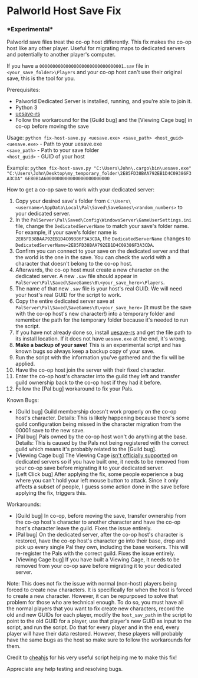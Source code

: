 # Palworld Host Save Fix

### **\*Experimental\***

Palworld save files treat the co-op host differently. This fix makes the co-op host like any other player. Useful for migrating maps to dedicated servers and potentially to another player's computer.

If you have a `00000000000000000000000000000001.sav` file in `<your_save_folder>\Players` and your co-op host can't use their original save, this is the tool for you.

Prerequisites:
- Palworld Dedicated Server is installed, running, and you're able to join it.
- Python 3
- [uesave-rs](https://github.com/trumank/uesave-rs)
- Follow the workaround for the \[Guild bug\] and the \[Viewing Cage bug\] in co-op before moving the save

Usage: `python fix-host-save.py <uesave.exe> <save_path> <host_guid>`    
`<uesave.exe>` - Path to your uesave.exe    
`<save_path>` - Path to your save folder    
`<host_guid>` - GUID of your host

Example: `python fix-host-save.py "C:\Users\John\.cargo\bin\uesave.exe" "C:\Users\John\Desktop\my_temporary_folder\2E85FD38BAA792EB1D4C09386F3A3CDA" 6E80B1A6000000000000000000000000`

How to get a co-op save to work with your dedicated server:
1. Copy your desired save's folder from `C:\Users\<username>\AppData\Local\Pal\Saved\SaveGames\<random_numbers>` to your dedicated server.
2. In the `PalServer\Pal\Saved\Config\WindowsServer\GameUserSettings.ini` file, change the `DedicatedServerName` to match your save's folder name. For example, if your save's folder name is `2E85FD38BAA792EB1D4C09386F3A3CDA`, the `DedicatedServerName` changes to `DedicatedServerName=2E85FD38BAA792EB1D4C09386F3A3CDA`.
3. Confirm you can connect to your save on the dedicated server and that the world is the one in the save. You can check the world with a character that doesn't belong to the co-op host.
4. Afterwards, the co-op host must create a new character on the dedicated server. A new `.sav` file should appear in `PalServer\Pal\Saved\SaveGames\0\<your_save_here>\Players`.
5. The name of that new `.sav` file is your host's real GUID. We will need your host's real GUID for the script to work.
6. Copy the entire dedicated server save at `PalServer\Pal\Saved\SaveGames\0\<your_save_here>` (it must be the save with the co-op host's new character!) into a temporary folder and remember the path for the temporary folder because it's needed to run the script.
7. If you have not already done so, install [uesave-rs](https://github.com/trumank/uesave-rs) and get the file path to its install location. If it does not have `uesave.exe` at the end, it's wrong.
8. **Make a backup of your save!** This is an experimental script and has known bugs so always keep a backup copy of your save.
9. Run the script with the information you've gathered and the fix will be applied.
10. Have the co-op host join the server with their fixed character.
11. Enter the co-op host's character into the guild they left and transfer guild ownership back to the co-op host if they had it before.
12. Follow the \[Pal bug\] workaround to fix your Pals.

Known Bugs:
- \[Guild bug\] Guild membership doesn't work properly on the co-op host's character. Details: This is likely happening because there's some guild configuration being missed in the character migration from the 00001 save to the new save.
- \[Pal bug\] Pals owned by the co-op host won't do anything at the base. Details: This is caused by the Pals not being registered with the correct guild which means it's probably related to the \[Guild bug\].
- \[Viewing Cage bug\] The Viewing Cage [isn't officially supported](https://tech.palworldgame.com/dedicated-server-guide#qa) on dedicated servers so if you have built one, it needs to be removed from your co-op save before migrating it to your dedicated server.
- \[Left Click bug\] After applying the fix, some people experience a bug where you can't hold your left mouse button to attack. Since it only affects a subset of people, I guess some action done in the save before applying the fix, triggers this.

Workarounds:
- \[Guild bug\] In co-op, before moving the save, transfer ownership from the co-op host's character to another character and have the co-op host's character leave the guild. Fixes the issue entirely.
- \[Pal bug\] On the dedicated server, after the co-op host's character is restored, have the co-op host's character go into their base, drop and pick up every single Pal they own, including the base workers. This will re-register the Pals with the correct guild. Fixes the issue entirely.
- \[Viewing Cage bug\] If you have built a Viewing Cage, it needs to be removed from your co-op save before migrating it to your dedicated server.

Note: This does not fix the issue with normal (non-host) players being forced to create new characters. It is specifically for when the host is forced to create a new character. However, it can be repurposed to solve that problem for those who are technical enough. To do so, you must have all the normal players that you want to fix create new characters, record the old and new GUIDs for each player, modify the `host_sav_path` in the script to point to the old GUID for a player, use that player's new GUID as input to the script, and run the script. Do that for every player and in the end, every player will have their data restored. However, these players will probably have the same bugs as the host so make sure to follow the workarounds for them.

Credit to [cheahjs](https://gist.github.com/cheahjs/300239464dd84fe6902893b6b9250fd0) for his very useful script helping me to make this fix!

Appreciate any help testing and resolving bugs.